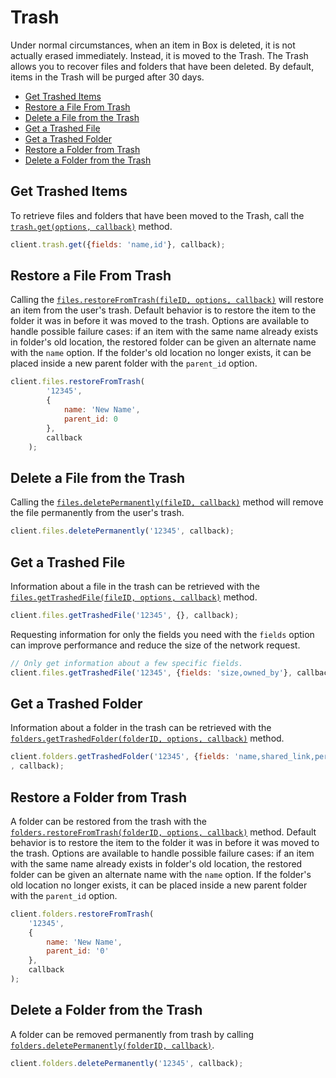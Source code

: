 Trash
=====

Under normal circumstances, when an item in Box is deleted, it is not actually
erased immediately.  Instead, it is moved to the Trash.  The Trash allows you to
recover files and folders that have been deleted. By default, items in the Trash
will be purged after 30 days.

<!-- START doctoc generated TOC please keep comment here to allow auto update -->
<!-- DON'T EDIT THIS SECTION, INSTEAD RE-RUN doctoc TO UPDATE -->


- [Get Trashed Items](#get-trashed-items)
- [Restore a File From Trash](#restore-a-file-from-trash)
- [Delete a File from the Trash](#delete-a-file-from-the-trash)
- [Get a Trashed File](#get-a-trashed-file)
- [Get a Trashed Folder](#get-a-trashed-folder)
- [Restore a Folder from Trash](#restore-a-folder-from-trash)
- [Delete a Folder from the Trash](#delete-a-folder-from-the-trash)

<!-- END doctoc generated TOC please keep comment here to allow auto update -->

Get Trashed Items
-----------------

To retrieve files and folders that have been moved to the Trash, call the
[`trash.get(options, callback)`](http://opensource.box.com/box-node-sdk/jsdoc/Trash.html#get)
method.

```js
client.trash.get({fields: 'name,id'}, callback);
```

Restore a File From Trash
-------------------------

Calling the
[`files.restoreFromTrash(fileID, options, callback)`](http://opensource.box.com/box-node-sdk/jsdoc/Files.html#restoreFromTrash)
will restore an item from the user's trash.  Default behavior is to restore the item
to the folder it was in before it was moved to the trash. Options are available
to handle possible failure cases: if an item with the same name already exists in
folder's old location, the restored folder can be given an alternate name with
the `name` option.  If the folder's old location no longer exists, it can be
placed inside a new parent folder with the `parent_id` option.

```js
client.files.restoreFromTrash(
		'12345',
		{
			name: 'New Name',
			parent_id: 0
		},
		callback
	);
```

Delete a File from the Trash
----------------------------

Calling the
[`files.deletePermanently(fileID, callback)`](http://opensource.box.com/box-node-sdk/jsdoc/Files.html#deletePermanently)
method will remove the file permanently from the user's trash.

```js
client.files.deletePermanently('12345', callback);
```

Get a Trashed File
------------------

Information about a file in the trash can be retrieved with the [`files.getTrashedFile(fileID, options, callback)`](http://opensource.box.com/box-node-sdk/jsdoc/Files.html#getTrashedFile) method.
```js
client.files.getTrashedFile('12345', {}, callback);
```

Requesting information for only the fields you need with the `fields` option
can improve performance and reduce the size of the network request.

```js
// Only get information about a few specific fields.
client.files.getTrashedFile('12345', {fields: 'size,owned_by'}, callback);
```

Get a Trashed Folder
--------------------

Information about a folder in the trash can be retrieved with the [`folders.getTrashedFolder(folderID, options, callback)`](http://opensource.box.com/box-node-sdk/jsdoc/Folders.html#getTrashedFolder) method.

```js
client.folders.getTrashedFolder('12345', {fields: 'name,shared_link,permissions,collections,sync_state'},
, callback);
```

Restore a Folder from Trash
---------------------------

A folder can be restored from the trash with the
[`folders.restoreFromTrash(folderID, options, callback)`](http://opensource.box.com/box-node-sdk/jsdoc/Folders.html#restoreFromTrash)
method.  Default behavior is to restore the item to the folder it was in before
it was moved to the trash.  Options are available to handle possible failure
cases: if an item with the same name already exists in folder's old location, the
restored folder can be given an alternate name with the `name` option.  If the
folder's old location no longer exists, it can be placed inside a new parent
folder with the `parent_id` option.

```js
client.folders.restoreFromTrash(
	'12345',
	{
		name: 'New Name',
		parent_id: '0'
	},
	callback
);
```

Delete a Folder from the Trash
------------------------------
A folder can be removed permanently from trash by calling
[`folders.deletePermanently(folderID, callback)`](http://opensource.box.com/box-node-sdk/jsdoc/Folders.html#deletePermanently).

```js
client.folders.deletePermanently('12345', callback);
```
